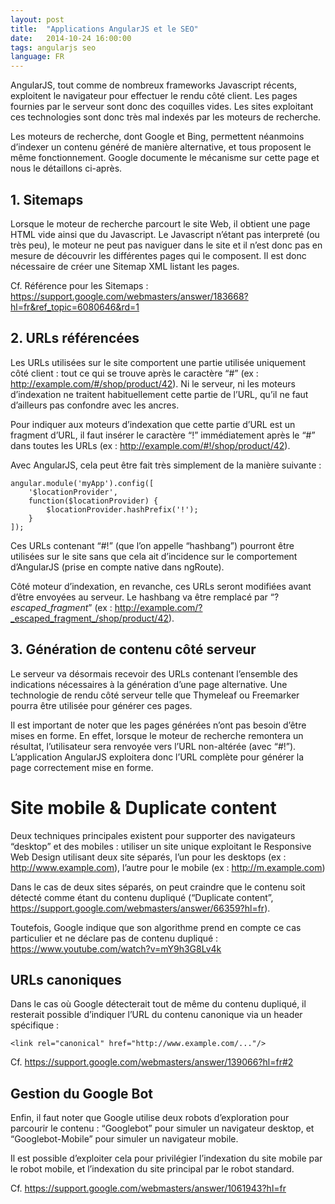 ```yaml
---
layout: post
title:  "Applications AngularJS et le SEO"
date:   2014-10-24 16:00:00
tags: angularjs seo
language: FR
---
```

AngularJS, tout comme de nombreux frameworks Javascript récents, exploitent le navigateur pour effectuer le rendu côté client. Les pages fournies par le serveur sont donc des coquilles vides. Les sites exploitant ces technologies sont donc très mal indexés par les moteurs de recherche.

Les moteurs de recherche, dont Google et Bing, permettent néanmoins d’indexer un contenu généré de manière alternative, et tous proposent le même fonctionnement. Google documente le mécanisme sur cette page et nous le détaillons ci-après.

## 1. Sitemaps

Lorsque le moteur de recherche parcourt le site Web, il obtient une page HTML vide ainsi que du Javascript. Le Javascript n’étant pas interpreté (ou très peu), le moteur ne peut pas naviguer dans le site et il n’est donc pas en mesure de découvrir les différentes pages qui le composent. Il est donc nécessaire de créer une Sitemap XML listant les pages.

Cf. Référence pour les Sitemaps : <https://support.google.com/webmasters/answer/183668?hl=fr&ref_topic=6080646&rd=1>

## 2. URLs référencées

Les URLs utilisées sur le site comportent une partie utilisée uniquement côté client : tout ce qui se trouve après le caractère “#” (ex : <http://example.com/#/shop/product/42>). Ni le serveur, ni les moteurs d’indexation ne traitent habituellement cette partie de l’URL, qu’il ne faut d’ailleurs pas confondre avec les ancres.

Pour indiquer aux moteurs d’indexation que cette partie d’URL est un fragment d’URL, il faut insérer le caractère “!” immédiatement après le “#” dans toutes les URLs (ex : <http://example.com/#!/shop/product/42>).

Avec AngularJS, cela peut être fait très simplement de la manière suivante :

    angular.module('myApp').config([  
        '$locationProvider',
        function($locationProvider) {
            $locationProvider.hashPrefix('!');
        }
    ]);

Ces URLs contenant “#!” (que l’on appelle “hashbang”) pourront être utilisées sur le site sans que cela ait d’incidence sur le comportement d’AngularJS (prise en compte native dans ngRoute).

Côté moteur d’indexation, en revanche, ces URLs seront modifiées avant d’être envoyées au serveur. Le hashbang va être remplacé par “?_escaped_fragment_” (ex : <http://example.com/?_escaped_fragment_/shop/product/42>).

## 3. Génération de contenu côté serveur

Le serveur va désormais recevoir des URLs contenant l’ensemble des indications nécessaires à la génération d’une page alternative. Une technologie de rendu côté serveur telle que Thymeleaf ou Freemarker pourra être utilisée pour générer ces pages.

Il est important de noter que les pages générées n’ont pas besoin d’être mises en forme. En effet, lorsque le moteur de recherche remontera un résultat, l’utilisateur sera renvoyée vers l’URL non-altérée (avec “#!”). L’application AngularJS exploitera donc l’URL complète pour générer la page correctement mise en forme.

# Site mobile & Duplicate content

Deux techniques principales existent pour supporter des navigateurs “desktop” et des mobiles :
utiliser un site unique exploitant le Responsive Web Design
utilisant deux site séparés, l’un pour les desktops (ex : <http://www.example.com>), l’autre pour le mobile (ex : <http://m.example.com>)

Dans le cas de deux sites séparés, on peut craindre que le contenu soit détecté comme étant du contenu dupliqué (“Duplicate content”, <https://support.google.com/webmasters/answer/66359?hl=fr>).

Toutefois, Google indique que son algorithme prend en compte ce cas particulier et ne déclare pas de contenu dupliqué : <https://www.youtube.com/watch?v=mY9h3G8Lv4k>

## URLs canoniques

Dans le cas où Google détecterait tout de même du contenu dupliqué, il resterait possible d’indiquer l’URL du contenu canonique via un header spécifique :

    <link rel="canonical" href="http://www.example.com/..."/>

Cf. <https://support.google.com/webmasters/answer/139066?hl=fr#2>

## Gestion du Google Bot

Enfin, il faut noter que Google utilise deux robots d’exploration pour parcourir le contenu : “Googlebot” pour simuler un navigateur desktop, et “Googlebot-Mobile” pour simuler un navigateur mobile.

Il est possible d’exploiter cela pour privilégier l’indexation du site mobile par le robot mobile, et l’indexation du site principal par le robot standard.

Cf. <https://support.google.com/webmasters/answer/1061943?hl=fr>
